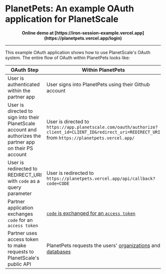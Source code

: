 # PlanetPets: An example OAuth application for PlanetScale

<p align="center"><b>Online demo at [https://iron-session-example.vercel.app](https://planetpets.vercel.app/login)</b></p>

---

This example OAuth application shows how to use PlanetScale's OAuth system. The entire flow of OAuth within PlanetPets looks like:

| OAuth Step | Within PlanetPets |
| --- | ----------- |
| User is authenticated within the partner app | User signs into PlanetPets using their Github account |
| User is directed to sign into their PlanetScale account and authorizes the partner app on their PS account | User is directed to `https://app.planetscale.com/oauth/authorize?client_id=CLIENT_ID&redirect_uri=REDIRECT_URI` from `https://planetpets.vercel.app/` |
| User is redirected to REDIRECT_URI with `code` as a query parameter | User is redirected to `https://planetpets.vercel.app/api/callback?code=CODE`|
| Partner application exchanges `code` for an `access token` | [`code` is exchanged for an `access token`](https://github.com/notfelineit/planetpets/blob/main/pages/api/callback.ts#L15-L31) |
| Partner uses access token to make requests to PlanetScale's public API | PlanetPets requests the users' [organizations](https://github.com/notfelineit/planetpets/blob/main/pages/play.tsx#L28-L36) and [databases](https://github.com/notfelineit/planetpets/blob/main/pages/play.tsx#L39-L47) |
